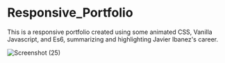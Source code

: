 # Responsive_Portfolio

This is a responsive portfolio created using some animated CSS, Vanilla Javascript, and Es6, summarizing and highlighting Javier Ibanez's career. 

![Screenshot (25)](https://user-images.githubusercontent.com/69645144/109377804-9fba9000-789b-11eb-8a13-085fef41dc2f.png)



